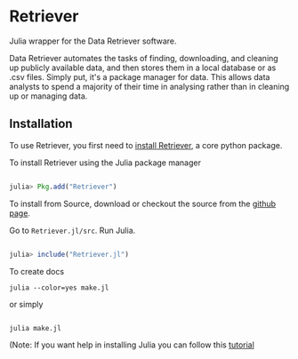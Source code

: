 # Retriever

Julia wrapper for the Data Retriever software.

Data Retriever automates the tasks of finding, downloading, 
and cleaning up publicly available data, and then stores them in a local database or as .csv files. 
Simply put, it's a package manager for data. 
This allows data analysts to spend a majority of their time in analysing rather than in cleaning up or managing data.

## Installation

To use Retriever, you first need to [install Retriever](http://www.data-retriever.org), a core python package.

To install Retriever using the Julia package manager


```julia

julia> Pkg.add("Retriever")

```

To install from Source, download or checkout the source from the [github page](https://github.com/weecology/Retriever.jl.git).

Go to `Retriever.jl/src`. Run Julia.

```julia

julia> include("Retriever.jl")

```

To create docs

```
julia --color=yes make.jl

```

or simply

```

julia make.jl

```
(Note: If you want help in installing Julia you can follow this [tutorial](https://medium.com/@shivamnegi2019/julia-beginners-guide-part-1-a9c369128c78)